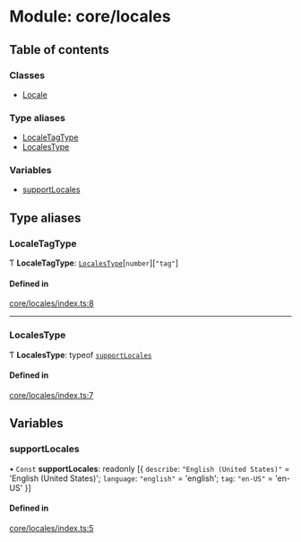 # Module: core/locales

## Table of contents

### Classes

- [Locale](../classes/core_locales.Locale.md)

### Type aliases

- [LocaleTagType](core_locales.md#localetagtype)
- [LocalesType](core_locales.md#localestype)

### Variables

- [supportLocales](core_locales.md#supportlocales)

## Type aliases

### <a id="localetagtype" name="localetagtype"></a> LocaleTagType

Ƭ **LocaleTagType**: [`LocalesType`](core_locales.md#localestype)[`number`][``"tag"``]

#### Defined in

[core/locales/index.ts:8](https://github.com/brickdoc/brickdoc/blob/master/apps/server-api/src/core/locales/index.ts#L8)

___

### <a id="localestype" name="localestype"></a> LocalesType

Ƭ **LocalesType**: typeof [`supportLocales`](core_locales.md#supportlocales)

#### Defined in

[core/locales/index.ts:7](https://github.com/brickdoc/brickdoc/blob/master/apps/server-api/src/core/locales/index.ts#L7)

## Variables

### <a id="supportlocales" name="supportlocales"></a> supportLocales

• `Const` **supportLocales**: readonly [{ `describe`: ``"English (United States)"`` = 'English (United States)'; `language`: ``"english"`` = 'english'; `tag`: ``"en-US"`` = 'en-US' }]

#### Defined in

[core/locales/index.ts:5](https://github.com/brickdoc/brickdoc/blob/master/apps/server-api/src/core/locales/index.ts#L5)
